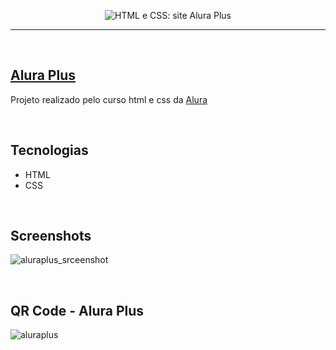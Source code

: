 
<p align="center"> <img src="https://user-images.githubusercontent.com/106173624/198147941-ffa52259-d987-41b4-84f6-f03bdbe9cc58.png" alt="HTML e CSS: site Alura Plus"> </p>
<hr>
<br/>

## [Alura Plus](https://nathrds.github.io/site-alura-plus/)

Projeto realizado pelo curso html e css da [Alura](https://www.alura.com.br/)

<br/>

## Tecnologias
* HTML
* CSS

<br/>

## Screenshots
![aluraplus_srceenshot](https://user-images.githubusercontent.com/106173624/198148782-5be54d29-0de7-4d08-ac8b-ffca23f28dd7.png)

<br/>

## QR Code - Alura Plus
![aluraplus](https://user-images.githubusercontent.com/106173624/201482029-4793c6c7-e1f9-4502-a891-5ebfa61320e2.png)
